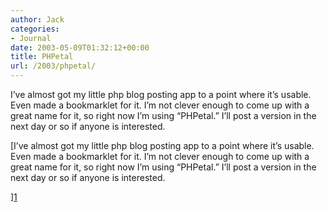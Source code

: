 ```yaml
---
author: Jack
categories:
- Journal
date: 2003-05-09T01:32:12+00:00
title: PHPetal
url: /2003/phpetal/
---
```


I’ve almost got my little php blog posting app to a point where it’s usable. Even made a bookmarklet for it. I’m not clever enough to come up with a great name for it, so right now I’m using “PHPetal.” I’ll post a version in the next day or so if anyone is interested.

[I’ve almost got my little php blog posting app to a point where it’s usable. Even made a bookmarklet for it. I’m not clever enough to come up with a great name for it, so right now I’m using “PHPetal.” I’ll post a version in the next day or so if anyone is interested.

][1] 

&nbsp;

 [1]: http://www.quicktopic.com/19/H/WHSfxrY9Yz7